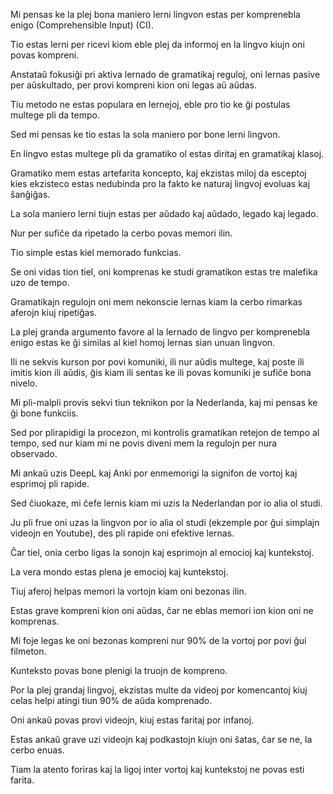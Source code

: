 Mi pensas ke la plej bona maniero lerni lingvon estas per komprenebla enigo (Comprehensible Input) (CI).

Tio estas lerni per ricevi kiom eble plej da informoj en la lingvo kiujn oni povas kompreni.

Anstataŭ fokusiĝi pri aktiva lernado de gramatikaj reguloj, oni lernas pasive per aŭskultado, per provi kompreni kion oni legas aŭ aŭdas.

Tiu metodo ne estas populara en lernejoj, eble pro tio ke ĝi postulas multege pli da tempo.

Sed mi pensas ke tio estas la sola maniero por bone lerni lingvon.

En lingvo estas multege pli da gramatiko ol estas diritaj en gramatikaj klasoj.

Gramatiko mem estas artefarita koncepto, kaj ekzistas miloj da esceptoj kies ekzisteco estas nedubinda pro la fakto ke naturaj lingvoj evoluas kaj ŝanĝiĝas.

La sola maniero lerni tiujn estas per aŭdado kaj aŭdado, legado kaj legado.

Nur per sufiĉe da ripetado la cerbo povas memori ilin.

Tio simple estas kiel memorado funkcias.

Se oni vidas tion tiel, oni komprenas ke studi gramatikon estas tre malefika uzo de tempo.

Gramatikajn regulojn oni mem nekonscie lernas kiam la cerbo rimarkas aferojn kiuj ripetiĝas.

La plej granda argumento favore al la lernado de lingvo per komprenebla enigo estas ke ĝi similas al kiel homoj lernas sian unuan lingvon.

Ili ne sekvis kurson por povi komuniki, ili nur aŭdis multege, kaj poste ili imitis kion ili aŭdis, ĝis kiam ili sentas ke ili povas komuniki je sufiĉe bona nivelo.

Mi pli-malpli provis sekvi tiun teknikon por la Nederlanda, kaj mi pensas ke ĝi bone funkciis.

Sed por plirapidigi la procezon, mi kontrolis gramatikan retejon de tempo al tempo, sed nur kiam mi ne povis diveni mem la regulojn per nura observado.

Mi ankaŭ uzis DeepL kaj Anki por enmemorigi la signifon de vortoj kaj esprimoj pli rapide.

Sed ĉiuokaze, mi ĉefe lernis kiam mi uzis la Nederlandan por io alia ol studi.

Ju pli frue oni uzas la lingvon por io alia ol studi (ekzemple por ĝui simplajn videojn en Youtube), des pli rapide oni efektive lernas.

Ĉar tiel, onia cerbo ligas la sonojn kaj esprimojn al emocioj kaj kuntekstoj.

La vera mondo estas plena je emocioj kaj kuntekstoj.

Tiuj aferoj helpas memori la vortojn kiam oni bezonas ilin.

Estas grave kompreni kion oni aŭdas, ĉar ne eblas memori ion kion oni ne komprenas.

Mi foje legas ke oni bezonas kompreni nur 90% de la vortoj por povi ĝui filmeton.

Kunteksto povas bone plenigi la truojn de kompreno.

Por la plej grandaj lingvoj, ekzistas multe da videoj por komencantoj kiuj celas helpi atingi tiun 90% de aŭda komprenado.

Oni ankaŭ povas provi videojn, kiuj estas faritaj por infanoj.

Estas ankaŭ grave uzi videojn kaj podkastojn kiujn oni ŝatas, ĉar se ne, la cerbo enuas.

Tiam la atento foriras kaj la ligoj inter vortoj kaj kuntekstoj ne povas esti farita.